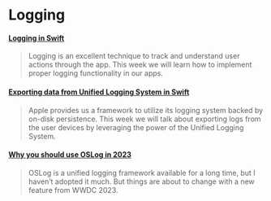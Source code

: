 # Logging

#### [Logging in Swift](https://swiftwithmajid.com/2022/04/06/logging-in-swift/)

> Logging is an excellent technique to track and understand user actions through the app. This week we will learn how to implement proper logging functionality in our apps.

#### [Exporting data from Unified Logging System in Swift](https://swiftwithmajid.com/2022/04/19/exporting-data-from-unified-logging-system-in-swift/)

> Apple provides us a framework to utilize its logging system backed by on-disk persistence. This week we will talk about exporting logs from the user devices by leveraging the power of the Unified Logging System.

#### [Why you should use OSLog in 2023](https://samwize.com/2023/07/25/why-you-should-use-oslog-in-2023/)

> OSLog is a unified logging framework available for a long time, but I haven’t adopted it much. But things are about to change with a new feature from WWDC 2023.
